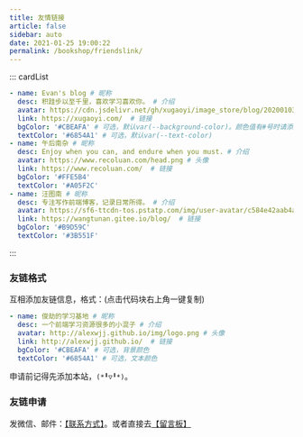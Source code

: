 ```yaml
---
title: 友情链接
article: false
sidebar: auto
date: 2021-01-25 19:00:22
permalink: /bookshop/friendslink/
---
```


<!--
普通卡片列表容器，可用于友情链接、项目推荐、古诗词展示等。
cardList 后面可跟随一个数字表示每行最多显示多少个，选值范围1~4，默认3。在小屏时会根据屏幕宽度减少每行显示数量。
-->
::: cardList

```yaml
- name: Evan's blog # 昵称
  desc: 积跬步以至千里，喜欢学习喜欢你。 # 介绍
  avatar: https://cdn.jsdelivr.net/gh/xugaoyi/image_store/blog/20200103123203.jpg # 头像
  link: https://xugaoyi.com/  # 链接
  bgColor: '#CBEAFA' # 可选，默认var(--background-color)。颜色值有#号时请添加单引号
  textColor: '#6854A1' # 可选，默认var(--text-color)
- name: 午后南杂 # 昵称
  desc: Enjoy when you can, and endure when you must. # 介绍
  avatar: https://www.recoluan.com/head.png # 头像
  link: https://www.recoluan.com/  # 链接
  bgColor: '#FFE5B4'
  textColor: '#A05F2C'
- name: 汪图南 # 昵称
  desc: 专注写作前端博客，记录日常所得。 # 介绍
  avatar: https://sf6-ttcdn-tos.pstatp.com/img/user-avatar/c584e42aab4a088a9055ddc99a89fbd4~300x300.image # 头像
  link: https://wangtunan.gitee.io/blog/  # 链接
  bgColor: '#B9D59C'
  textColor: '#3B551F'
  ```

:::

### 友链格式

互相添加友链信息，格式：(点击代码块右上角一键复制)

```yaml
- name: 俊劫的学习基地 # 昵称
  desc: 一个前端学习资源很多的小混子 # 介绍
  avatar: http://alexwjj.github.io/img/logo.png # 头像
  link: http://alexwjj.github.io/  # 链接
  bgColor: '#CBEAFA' # 可选，背景颜色
  textColor: '#6854A1' # 可选，文本颜色
```

申请前记得先添加本站，`(*╹▽╹*)`。

### 友链申请

发微信、邮件：[【联系方式】](https://github.com/alexwjj/alexwjj.github.io)。或者直接去[【留言板】](/bookshop/message-board/)